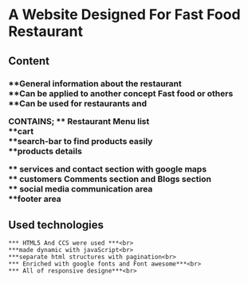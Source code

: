 <h1> 
      A Website Designed For Fast Food Restaurant</h1>


<h2>Content</h2>

<h3>
    **General information about the restaurant <br>
    **Can be applied to another concept Fast food or others<br>
    **Can be used for restaurants and <br>
   
**CONTAINS;**
** Restaurant Menu list  <br>
**cart <br>
**search-bar to find products easily <br>
**products details<br>
    
 
   ** services and contact section with google maps<br>
   ** customers Comments section and Blogs section<br>
   ** social media communication area  <br>
   **footer area<br>

</h3>



<h2>Used technologies</h2>


    *** HTML5 And CCS were used ***<br>
    ***made dynamic with javaScript<br>
    ***separate html structures with pagination<br>
    *** Enriched with google fonts and Font awesome***<br>
    *** All of responsive designe***<br>
    



